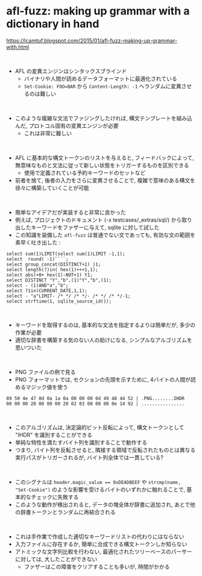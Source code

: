 # afl-fuzz: making up grammar with a dictionary in hand

https://lcamtuf.blogspot.com/2015/01/afl-fuzz-making-up-grammar-with.html

<br/>

- AFL の変異エンジンはシンタックスブラインド
  - バイナリや人間が読めるデータフォーマットに最適化されている
  - `Set-Cookie: FOO=BAR` から `Content-Length: -1` へランダムに変異させるのは難しい

<br/>

- このような複雑な文法でファジングしたければ, 構文テンプレートを組み込んだ, プロトコル固有の変異エンジンが必要
  - これは非常に難しい

<br/>

- AFL に基本的な構文トークンのリストを与えると, フィードバックによって, 無意味なものと文法に従って新しい状態をトリガーするものを区別できる
  - 使用で定義されている予約キーワードのセットなど
- 前者を捨て, 後者の入力をさらに変異させることで, 複雑で意味のある構文を徐々に構築していくことが可能

<br/>

- 簡単なアイデアだが実装すると非常に良かった
- 例えば, プロジェクトのドキュメント (-x testcases/_extras/sql/) から取り出したキーワードをファザーに与えて, sqlite に対して試した
- この知識を装備した `afl-fuzz` は普通でない文であっても, 有効な文の範囲を素早く吐き出した :

```
select sum(1)LIMIT(select sum(1)LIMIT -1,1);
select  round( -1)````;
select group_concat(DISTINCT+1) |1;
select length(?)in( hex(1)+++1,1);
select abs(+0+ hex(1)-NOT+1) t1;
select DISTINCT "Y","b",(1)"Y","b",(1);
select - (1)AND"a","b";
select ?1in(CURRENT_DATE,1,1);
select - "a"LIMIT- /* */ /* */- /* */ /* */-1;
select strftime(1, sqlite_source_id());
```

<br/>

- キーワードを取得するのは, 基本的な文法を指定するよりは簡単だが, 多少の作業が必要
- 適切な辞書を構築する気のない人の助けになる, シンプルなアルゴリズムを思いついた

<br/>

- PNG ファイルの例で見る
- PNG フォーマットでは, セクションの先頭を示すために, 4バイトの人間が読めるマジック値を使う

```
89 50 4e 47 0d 0a 1a 0a 00 00 00 0d 49 48 44 52 | .PNG........IHDR
00 00 00 20 00 00 00 20 02 03 00 00 00 0e 14 92 | ................
```

<br/>

- このアルゴリズムは, 決定論的ビット反転によって, 構文トークンとして "IHDR" を識別することができる
- 単純な特性を満たすバイト列を識別することで動作する
- つまり, バイト列を反転させると, 隣接する領域で反転されたものとは異なる実行パスがトリガーされるが, バイト列全体では一貫している?

<br/>

- このシグナルは `header.magic_value == 0xDEADBEEF` や `strcmp(name, "Set-Cookie")` のような影響を受けるバイトのいずれかに触れることで, 基本的なチェックに失敗する
- このような動作が検出されると, データの塊全体が辞書に追加され, あとで他の辞書トークンとランダムに再結合される

<br/>

- これは手作業で作成した適切なキーワードリストの代わりにはならない
- 入力ファイルに存在するか, 簡単に合成できる構文トークンしか知らない
- アトミックな文字列比較を行わない, 最適化されたツリーベースのパーサーに対しては, 大したことができない
  - ファザーはこの障害をクリアすることも多いが, 時間がかかる